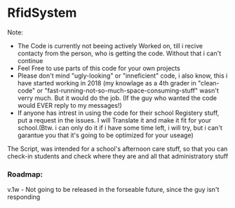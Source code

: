 # RfidSystem
 Note:
  - The Code is currently not beeing actively Worked on, till i recive contacty from the person, who is getting the code. Without that i can't continue
  - Feel Free to use parts of this code for your own projects
  - Please don't mind "ugly-looking" or "inneficient" code, i also know, this i have started working in 2018 (my knowlage as a 4th grader in "clean-code" or "fast-running-not-so-much-space-consuming-stuff" wasn't verry much. But it would do the job. (If the guy who wanted the code would EVER reply to my messages!)
  - If anyone has intrest in using the code for their school Registery stuff, put a request in the issues. I will Translate it and make it fit for your school.(Btw. i can only do it if i have some time left, i will try, but i can't garantue you that it's going to be optimized for your useage)

The Script, was intended for a school's afternoon care stuff, so that you can check-in students and check where they are and all that administratory stuff

### Roadmap:
 v.1w - Not going to be released in the forseable future, since the guy isn't responding
